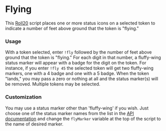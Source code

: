 # Flying

This  [Roll20](http://roll20.net/) script places one or more status icons on a selected token to indicate a number of feet above ground that the token is "flying."

### Usage
With a token selected, enter `!fly` followed by the number of feet above ground that the token is "flying." For each digit in that number, a fluffy-wing status marker will appear with a badge for the digit on the token. For instance, if you enter `!fly 45` the selected token will get two fluffy-wing markers, one with a 4 badge and one with a 5 badge. When the token "lands," you may pass a zero or nothing at all and the status marker(s) will be removed. Multiple tokens may be selected.

### Customization

You may use a status marker other than 'fluffy-wing' if you wish. Just choose one of the status marker names from the list in the [API documentation](https://wiki.roll20.net/API:Objects#Graphic_.28Token.2FMap.2FCard.2FEtc..29) and change the `flyMarker` variable at the top of the script to the name of desired marker.
